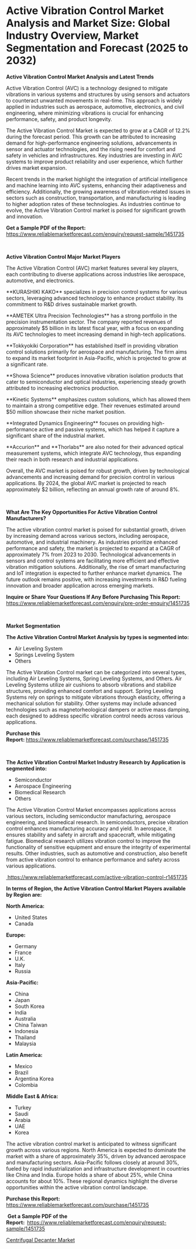 <p><h1>Active Vibration Control Market Analysis and Market Size: Global Industry Overview, Market Segmentation and Forecast (2025 to 2032)</h1></p><p><strong>Active Vibration Control Market Analysis and Latest Trends</strong></p>
<p><p>Active Vibration Control (AVC) is a technology designed to mitigate vibrations in various systems and structures by using sensors and actuators to counteract unwanted movements in real-time. This approach is widely applied in industries such as aerospace, automotive, electronics, and civil engineering, where minimizing vibrations is crucial for enhancing performance, safety, and product longevity.</p><p>The Active Vibration Control Market is expected to grow at a CAGR of 12.2% during the forecast period. This growth can be attributed to increasing demand for high-performance engineering solutions, advancements in sensor and actuator technologies, and the rising need for comfort and safety in vehicles and infrastructures. Key industries are investing in AVC systems to improve product reliability and user experience, which further drives market expansion. </p><p>Recent trends in the market highlight the integration of artificial intelligence and machine learning into AVC systems, enhancing their adaptiveness and efficiency. Additionally, the growing awareness of vibration-related issues in sectors such as construction, transportation, and manufacturing is leading to higher adoption rates of these technologies. As industries continue to evolve, the Active Vibration Control market is poised for significant growth and innovation.</p></p>
<p><strong>Get a Sample PDF of the Report:&nbsp;</strong> <a href="https://www.reliablemarketforecast.com/enquiry/request-sample/1451735?utm_campaign=3528&utm_medium=2&utm_source=Github&utm_content=ia&utm_term=08042025&utm_id=active-vibration-control">https://www.reliablemarketforecast.com/enquiry/request-sample/1451735</a></p>
<p>&nbsp;</p>
<p><strong>Active Vibration Control Major Market Players</strong></p>
<p><p>The Active Vibration Control (AVC) market features several key players, each contributing to diverse applications across industries like aerospace, automotive, and electronics. </p><p>**KURASHIKI KAKO** specializes in precision control systems for various sectors, leveraging advanced technology to enhance product stability. Its commitment to R&D drives sustainable market growth.</p><p>**AMETEK Ultra Precision Technologies** has a strong portfolio in the precision instrumentation sector. The company reported revenues of approximately $5 billion in its latest fiscal year, with a focus on expanding its AVC technologies to meet increasing demand in high-tech applications.</p><p>**Tokkyokiki Corporation** has established itself in providing vibration control solutions primarily for aerospace and manufacturing. The firm aims to expand its market footprint in Asia-Pacific, which is projected to grow at a significant rate.</p><p>**Showa Science** produces innovative vibration isolation products that cater to semiconductor and optical industries, experiencing steady growth attributed to increasing electronics production. </p><p>**Kinetic Systems** emphasizes custom solutions, which has allowed them to maintain a strong competitive edge. Their revenues estimated around $50 million showcase their niche market position.</p><p>**Integrated Dynamics Engineering** focuses on providing high-performance active and passive systems, which has helped it capture a significant share of the industrial market.</p><p>**Accurion** and **Thorlabs** are also noted for their advanced optical measurement systems, which integrate AVC technology, thus expanding their reach in both research and industrial applications. </p><p>Overall, the AVC market is poised for robust growth, driven by technological advancements and increasing demand for precision control in various applications. By 2024, the global AVC market is projected to reach approximately $2 billion, reflecting an annual growth rate of around 8%.</p></p>
<p>&nbsp;</p>
<p><strong>What Are The Key Opportunities For Active Vibration Control Manufacturers?</strong></p>
<p><p>The active vibration control market is poised for substantial growth, driven by increasing demand across various sectors, including aerospace, automotive, and industrial machinery. As industries prioritize enhanced performance and safety, the market is projected to expand at a CAGR of approximately 7% from 2023 to 2030. Technological advancements in sensors and control systems are facilitating more efficient and effective vibration mitigation solutions. Additionally, the rise of smart manufacturing and IoT integration is expected to further enhance market dynamics. The future outlook remains positive, with increasing investments in R&D fueling innovation and broader application across emerging markets.</p></p>
<p><strong>Inquire or Share Your Questions If Any Before Purchasing This Report:</strong> <a href="https://www.reliablemarketforecast.com/enquiry/pre-order-enquiry/1451735?utm_campaign=3528&utm_medium=2&utm_source=Github&utm_content=ia&utm_term=08042025&utm_id=active-vibration-control">https://www.reliablemarketforecast.com/enquiry/pre-order-enquiry/1451735</a></p>
<p>&nbsp;</p>
<p><strong>Market Segmentation</strong></p>
<p><strong>The Active Vibration Control Market Analysis by types is segmented into:</strong></p>
<p><ul><li>Air Leveling System</li><li>Springs Leveling System</li><li>Others</li></ul></p>
<p><p>The Active Vibration Control market can be categorized into several types, including Air Leveling Systems, Spring Leveling Systems, and Others. Air Leveling Systems utilize air cushions to absorb vibrations and stabilize structures, providing enhanced comfort and support. Spring Leveling Systems rely on springs to mitigate vibrations through elasticity, offering a mechanical solution for stability. Other systems may include advanced technologies such as magnetorheological dampers or active mass damping, each designed to address specific vibration control needs across various applications.</p></p>
<p><strong>Purchase this Report:&nbsp;</strong><a href="https://www.reliablemarketforecast.com/purchase/1451735?utm_campaign=3528&utm_medium=2&utm_source=Github&utm_content=ia&utm_term=08042025&utm_id=active-vibration-control">https://www.reliablemarketforecast.com/purchase/1451735</a></p>
<p>&nbsp;</p>
<p><strong>The Active Vibration Control Market Industry Research by Application is segmented into:</strong></p>
<p><ul><li>Semiconductor</li><li>Aerospace Engineering</li><li>Biomedical Research</li><li>Others</li></ul></p>
<p><p>The Active Vibration Control Market encompasses applications across various sectors, including semiconductor manufacturing, aerospace engineering, and biomedical research. In semiconductors, precise vibration control enhances manufacturing accuracy and yield. In aerospace, it ensures stability and safety in aircraft and spacecraft, while mitigating fatigue. Biomedical research utilizes vibration control to improve the functionality of sensitive equipment and ensure the integrity of experimental results. Other industries, such as automotive and construction, also benefit from active vibration control to enhance performance and safety across various applications.</p></p>
<p><a href="https://www.reliablemarketforecast.com/active-vibration-control-r1451735?utm_campaign=3528&utm_medium=2&utm_source=Github&utm_content=ia&utm_term=08042025&utm_id=active-vibration-control">&nbsp;https://www.reliablemarketforecast.com/active-vibration-control-r1451735</a></p>
<p><strong>In terms of Region, the Active Vibration Control Market Players available by Region are:</strong></p>
<p>
    <p> <strong> North America: </strong>
        <ul>
            <li>United States</li>
            <li>Canada</li>
        </ul>
        </p> 
    <p> <strong> Europe: </strong>
        <ul>
            <li>Germany</li>
            <li>France</li>
            <li>U.K.</li>
            <li>Italy</li>
            <li>Russia</li>
        </ul>
        </p> 
    <p> <strong> Asia-Pacific: </strong>
        <ul>
            <li>China</li>
            <li>Japan</li>
            <li>South Korea</li>
            <li>India</li>
            <li>Australia</li>
            <li>China Taiwan</li>
            <li>Indonesia</li>
            <li>Thailand</li>
            <li>Malaysia</li>
        </ul>
        </p> 
    <p> <strong> Latin America: </strong>
        <ul>
            <li>Mexico</li>
            <li>Brazil</li>
            <li>Argentina Korea</li>
            <li>Colombia</li>
        </ul>
        </p> 
    <p> <strong> Middle East & Africa: </strong>
        <ul>
            <li>Turkey</li>
            <li>Saudi</li>
            <li>Arabia</li>
            <li>UAE</li>
            <li>Korea</li>
        </ul>
    </p>
    </p>
<p><p>The active vibration control market is anticipated to witness significant growth across various regions. North America is expected to dominate the market with a share of approximately 35%, driven by advanced aerospace and manufacturing sectors. Asia-Pacific follows closely at around 30%, fueled by rapid industrialization and infrastructure development in countries like China and India. Europe holds a share of about 25%, while China accounts for about 10%. These regional dynamics highlight the diverse opportunities within the active vibration control landscape.</p></p>
<p><strong>Purchase this Report: </strong><a href="https://www.reliablemarketforecast.com/purchase/1451735?utm_campaign=3528&utm_medium=2&utm_source=Github&utm_content=ia&utm_term=08042025&utm_id=active-vibration-control">https://www.reliablemarketforecast.com/purchase/1451735</a></p>
<p>&nbsp;<strong>Get a Sample PDF of the Report:&nbsp;&nbsp;</strong><a href="https://www.reliablemarketforecast.com/enquiry/request-sample/1451735?utm_campaign=3528&utm_medium=2&utm_source=Github&utm_content=ia&utm_term=08042025&utm_id=active-vibration-control">https://www.reliablemarketforecast.com/enquiry/request-sample/1451735</a></p>
<p><strong></strong></p>
<p><p><a href="https://github.com/azorrotutus/Market-Research-Report-List-1/blob/main/centrifugal-decanter-market.md?utm_campaign=3528&utm_medium=2&utm_source=Github&utm_content=ia&utm_term=08042025&utm_id=active-vibration-control">Centrifugal Decanter Market</a></p></p>